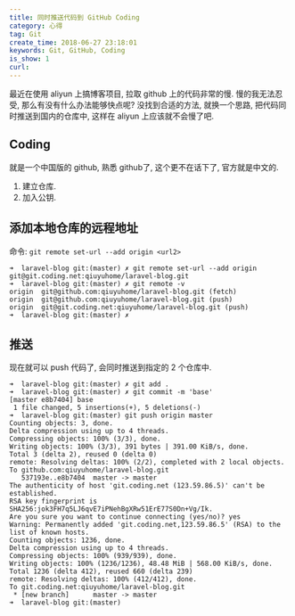 ```yaml
---
title: 同时推送代码到 GitHub Coding
category: 心得
tag: Git
create_time: 2018-06-27 23:18:01
keywords: Git, GitHub, Coding
is_show: 1
curl: 
---
```




最近在使用 aliyun 上搞博客项目, 拉取 github 上的代码非常的慢. 慢的我无法忍受, 那么有没有什么办法能够快点呢? 没找到合适的方法, 就换一个思路, 把代码同时推送到国内的仓库中, 这样在 aliyun 上应该就不会慢了吧. 



## Coding

就是一个中国版的 github, 熟悉 github了, 这个更不在话下了, 官方就是中文的. 

1. 建立仓库.
2. 加入公钥.

## 添加本地仓库的远程地址

命令: `git remote set-url --add origin <url2>`

```shell
➜  laravel-blog git:(master) ✗ git remote set-url --add origin git@git.coding.net:qiuyuhome/laravel-blog.git
➜  laravel-blog git:(master) ✗ git remote -v
origin	git@github.com:qiuyuhome/laravel-blog.git (fetch)
origin	git@github.com:qiuyuhome/laravel-blog.git (push)
origin	git@git.coding.net:qiuyuhome/laravel-blog.git (push)
➜  laravel-blog git:(master) ✗
```

## 推送

现在就可以 push 代码了, 会同时推送到指定的 2 个仓库中. 

```git
➜  laravel-blog git:(master) ✗ git add .
➜  laravel-blog git:(master) ✗ git commit -m 'base'
[master e8b7404] base
 1 file changed, 5 insertions(+), 5 deletions(-)
➜  laravel-blog git:(master) git push origin master
Counting objects: 3, done.
Delta compression using up to 4 threads.
Compressing objects: 100% (3/3), done.
Writing objects: 100% (3/3), 391 bytes | 391.00 KiB/s, done.
Total 3 (delta 2), reused 0 (delta 0)
remote: Resolving deltas: 100% (2/2), completed with 2 local objects.
To github.com:qiuyuhome/laravel-blog.git
   537193e..e8b7404  master -> master
The authenticity of host 'git.coding.net (123.59.86.5)' can't be established.
RSA key fingerprint is SHA256:jok3FH7q5LJ6qvE7iPNehBgXRw51ErE77S0Dn+Vg/Ik.
Are you sure you want to continue connecting (yes/no)? yes
Warning: Permanently added 'git.coding.net,123.59.86.5' (RSA) to the list of known hosts.
Counting objects: 1236, done.
Delta compression using up to 4 threads.
Compressing objects: 100% (939/939), done.
Writing objects: 100% (1236/1236), 48.48 MiB | 568.00 KiB/s, done.
Total 1236 (delta 412), reused 660 (delta 239)
remote: Resolving deltas: 100% (412/412), done.
To git.coding.net:qiuyuhome/laravel-blog.git
 * [new branch]      master -> master
➜  laravel-blog git:(master)
```

